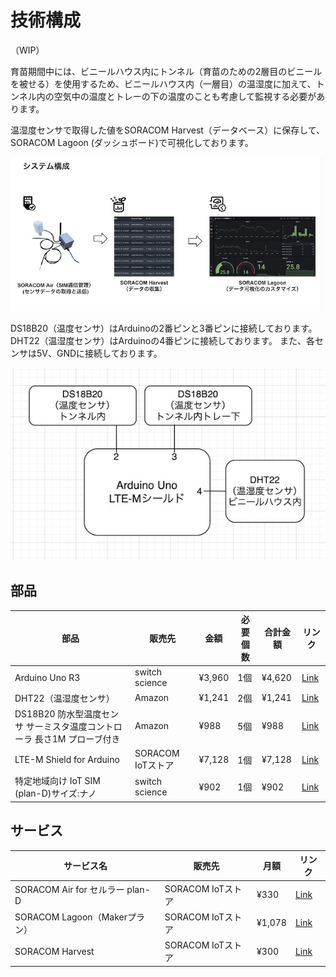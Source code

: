 # 技術構成

（WIP）

育苗期間中には、ビニールハウス内にトンネル（育苗のための2層目のビニールを被せる）を使用するため、ビニールハウス内（一層目）の温湿度に加えて、トンネル内の空気中の温度とトレーの下の温度のことも考慮して監視する必要があります。


温湿度センサで取得した値をSORACOM Harvest（データベース）に保存して、SORACOM Lagoon (ダッシュボード)で可視化しております。

![](../../../../images/agri/example/soracom/tech_stack/tech_stack_1.jpg#center)

DS18B20（温度センサ）はArduinoの2番ピンと3番ピンに接続しております。
DHT22（温湿度センサ）はArduinoの4番ピンに接続しております。
また、各センサは5V、GNDに接続しております。

![](../../../../images/agri/example/soracom/tech_stack/tech_stack_2.jpg#center)


## 部品

|    部品    | 販売先 |  金額 | 必要個数 |   合計金額   | リンク |
| ----------- | ------ | ---- | ------ | ---------- | ----- |
| Arduino Uno R3 | switch science | ¥3,960 | 1個 | ¥4,620 | [Link](https://www.switch-science.com/products/789) |
| DHT22（温湿度センサ） | Amazon | ¥1,241 | 2個 | ¥1,241 | [Link](https://www.amazon.co.jp/OSOYOO-DHT22-%E3%83%87%E3%82%B8%E3%82%BF%E3%83%AB%E6%B8%A9%E6%B9%BF%E5%BA%A6%E6%B8%AC%E5%AE%9A-Arduino%E3%82%84Raspberry-3%E9%9B%BB%E5%AD%90%E5%B7%A5%E4%BD%9C%E7%94%A8/dp/B07CSNMYN7) |
| DS18B20 防水型温度センサ サーミスタ温度コントローラ 長さ1M プローブ付き | Amazon | ¥988 | 5個 | ¥988 | [Link](https://www.amazon.co.jp/KKHMF-DS18B20-%E9%98%B2%E6%B0%B4%E5%9E%8B%E6%B8%A9%E5%BA%A6%E3%82%BB%E3%83%B3%E3%82%B5-%E3%82%B5%E3%83%BC%E3%83%9F%E3%82%B9%E3%82%BF%E6%B8%A9%E5%BA%A6%E3%82%B3%E3%83%B3%E3%83%88%E3%83%AD%E3%83%BC%E3%83%A9-%E3%83%97%E3%83%AD%E3%83%BC%E3%83%96%E4%BB%98%E3%81%8D/dp/B083TTCB9Q/ref=asc_df_B083TTCB9Q/?tag=jpgo-22&linkCode=df0&hvadid=553953805649&hvpos=&hvnetw=g&hvrand=9033018862678471370&hvpone=&hvptwo=&hvqmt=&hvdev=c&hvdvcmdl=&hvlocint=&hvlocphy=9175601&hvtargid=pla-1457190367600&psc=1&mcid=edc725e934593aaa8003b1b7c9289755) |
| LTE-M Shield for Arduino | SORACOM IoTストア | ¥7,128 | 1個 | ¥7,128 | [Link](https://www.switch-science.com/products/789) |
| 特定地域向け IoT SIM (plan-D)サイズ:ナノ | switch science | ¥902 | 1個 | ¥902 | [Link](https://soracom.jp/store/13380/) |


## サービス

|  サービス名   | 販売先 | 月額 | リンク |
| ----------- | ----- | ---- | ----- | 
| SORACOM Air for セルラー plan-D | SORACOM IoTストア | ¥330 | [Link](https://soracom.jp/services/air/) |
| SORACOM Lagoon（Makerプラン） | SORACOM IoTストア | ¥1,078 | [Link](https://soracom.jp/services/lagoon/) |
| SORACOM Harvest | SORACOM IoTストア | ¥300 | [Link](https://soracom.jp/services/harvest/) |